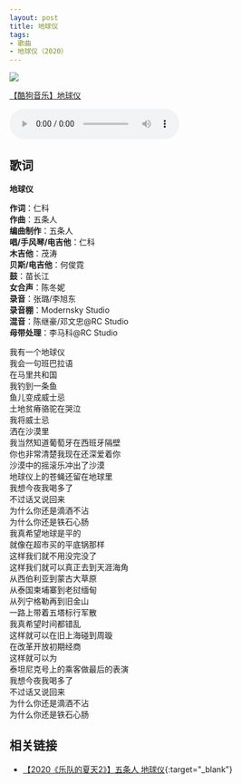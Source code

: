```yaml
---
layout: post
title: 地球仪
tags:
- 歌曲
- 地球仪（2020）
---
```


<img src="{{site.cdn}}/assets/imgs/globe2020.jpg">

[【酷狗音乐】地球仪](https://www.kugou.com/song/#hash=7A8EA5A71326FC34D00057B999CD3753&album_id=38699363)

<audio controls loop  src="https://onedrive.gimhoy.com/1drv/aHR0cHM6Ly8xZHJ2Lm1zL3UvcyFBbXVjeFU4NF9vc3NrVjJoSnF4TlRlcWNYcDF2P2U9d0o3WU5X.mp3">
您的浏览器不支持 audio 标签。
</audio>

## 歌词

**地球仪**

**作词**：仁科  
**作曲**：五条人  
**编曲制作**：五条人  
**唱/手风琴/电吉他**：仁科  
**木吉他**：茂涛  
**贝斯/电吉他**：何俊霓  
**鼓**：苗长江  
**女合声**：陈冬妮  
**录音**：张璐/李旭东  
**录音棚**：Modernsky Studio  
**混音**：陈继豪/邓文忠@RC Studio  
**母带处理**：李马科@RC Studio

我有一个地球仪  
我会一句班巴拉语  
在马里共和国  
我钓到一条鱼  
鱼儿变成威士忌  
土地贫瘠骆驼在哭泣  
我将威士忌  
洒在沙漠里  
我当然知道葡萄牙在西班牙隔壁  
你也非常清楚我现在还深爱着你  
沙漠中的摇滚乐冲出了沙漠  
地球仪上的苍蝇还留在地球里  
我想今夜我喝多了  
不过话又说回来  
为什么你还是滴酒不沾  
为什么你还是铁石心肠  
我真希望地球是平的  
就像在超市买的平底锅那样  
这样我们就不用没完没了  
这样我们就可以真正去到天涯海角  
从西伯利亚到蒙古大草原  
从泰国柬埔寨到老挝缅甸  
从列宁格勒再到旧金山  
一路上带着五塔标行军散  
我真希望时间都错乱  
这样就可以在旧上海碰到周璇  
在改革开放初期经商  
这样就可以为  
泰坦尼克号上的乘客做最后的表演  
我想今夜我喝多了  
不过话又说回来  
为什么你还是滴酒不沾  
为什么你还是铁石心肠

## 相关链接

- [【2020《乐队的夏天2》】五条人 地球仪](https://www.iqiyi.com/v_i5t6895914.html#curid=1962599017431700_6ef103d5ea40a9a76c93ffefe848110c){:target="_blank"}
